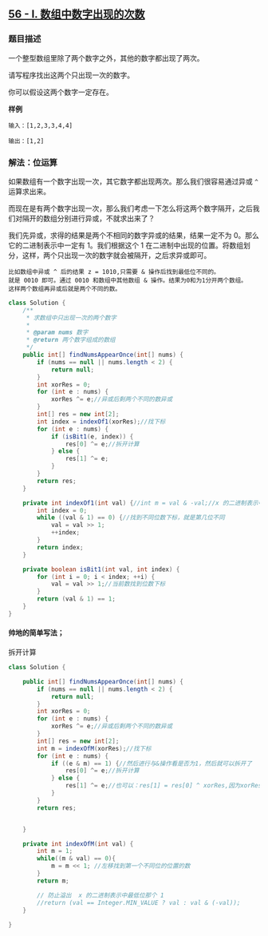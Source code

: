 ## [56 - I. 数组中数字出现的次数](https://leetcode.cn/problems/single-number-iii/description/)

### 题目描述

一个整型数组里除了两个数字之外，其他的数字都出现了两次。

请写程序找出这两个只出现一次的数字。

你可以假设这两个数字一定存在。

**样例**

```
输入：[1,2,3,3,4,4]

输出：[1,2]
```

### 解法：位运算

如果数组有一个数字出现一次，其它数字都出现两次。那么我们很容易通过异或 `^` 运算求出来。

而现在是有两个数字出现一次，那么我们考虑一下怎么将这两个数字隔开，之后我们对隔开的数组分别进行异或，不就求出来了？

我们先异或，求得的结果是两个不相同的数字异或的结果，结果一定不为 0。那么它的二进制表示中一定有 1。我们根据这个 1 在二进制中出现的位置。将数组划分，这样，两个只出现一次的数字就会被隔开，之后求异或即可。
````
比如数组中异或 ^ 后的结果 z = 1010,只需要 & 操作后找到最低位不同的。
就是 0010 即可。通过 0010 和数组中其他数组 & 操作。结果为0和为1分开两个数组。
这样两个数组再异或后就是两个不同的数。
````

```java
class Solution {
    /**
     * 求数组中只出现一次的两个数字
     *
     * @param nums 数字
     * @return 两个数字组成的数组
     */
    public int[] findNumsAppearOnce(int[] nums) {
        if (nums == null || nums.length < 2) {
            return null;
        }
        int xorRes = 0;
        for (int e : nums) {
            xorRes ^= e;//异或后剩两个不同的数异或
        }
        int[] res = new int[2];
        int index = indexOf1(xorRes);//找下标
        for (int e : nums) {
            if (isBit1(e, index)) {
                res[0] ^= e;//拆开计算
            } else {
                res[1] ^= e;
            }
        }
        return res;
    }

    private int indexOf1(int val) {//int m = val & -val;//x 的二进制表示中最低位那个 1
        int index = 0;
        while ((val & 1) == 0) {//找到不同位数下标，就是第几位不同
            val = val >> 1;
            ++index;
        }
        return index;
    }

    private boolean isBit1(int val, int index) {
        for (int i = 0; i < index; ++i) {
            val = val >> 1;//当前数找到位数下标
        }
        return (val & 1) == 1;
    }
}

```
#### 帅地的简单写法；
拆开计算
````java
class Solution {

    public int[] findNumsAppearOnce(int[] nums) {
        if (nums == null || nums.length < 2) {
            return null;
        }
        int xorRes = 0;
        for (int e : nums) {
            xorRes ^= e;//异或后剩两个不同的数异或
        }
        int[] res = new int[2];
        int m = indexOfM(xorRes);//找下标
        for (int e : nums) {
            if ((e & m) == 1) {//然后进行与&操作看是否为1，然后就可以拆开了
                res[0] ^= e;//拆开计算
            } else {
                res[1] ^= e;//也可以：res[1] = res[0] ^ xorRes,因为xorRes本来就是e0 ^ e1来的
            }
        }
        return res;


    }

    private int indexOfM(int val) {
        int m = 1;
        while((m & val) == 0){
            m = m << 1; //左移找到第一个不同位的位置的数
        }
        return m;

        // 防止溢出  x 的二进制表示中最低位那个 1
        //return (val == Integer.MIN_VALUE ? val : val & (-val));
    }
    
}
````
